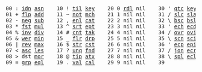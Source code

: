 <pre>
00 : <a href="../../blob/master/k.go#L702">idn</a> <a href="../../blob/master/k.go#L2967">asn</a>    10 ! <a href="../../blob/master/k.go#L933">til</a> <a href="../../blob/master/k.go#L1680">key</a>    20 0 <a href="../../blob/master/k.go#L2706">rdl</a> nil    30 ' <a href="../../blob/master/k.go#L2325">qtc</a> <a href="../../blob/master/k.go#L1680">key</a>    40 exi  exit  90 ... in    
01 + <a href="../../blob/master/k.go#L703">flp</a> <a href="../../blob/master/k.go#L1636">add</a>    11 ~ <a href="../../blob/master/k.go#L973">not</a> <a href="../../blob/master/k.go#L1714">mch</a>    21 1 nil nil    31 / <a href="../../blob/master/k.go#L2326">slc</a> <a href="../../blob/master/k.go#L2323">sla</a>    41            91 ... within
02 - <a href="../../blob/master/k.go#L782">neg</a> <a href="../../blob/master/k.go#L1637">sub</a>    12 , <a href="../../blob/master/k.go#L999">enl</a> <a href="../../blob/master/k.go#L1759">cat</a>    22 2 nil nil    32 \ <a href="../../blob/master/k.go#L2327">bsc</a> <a href="../../blob/master/k.go#L2324">bsl</a>    42            92 <a href="../../blob/master/k.go#L2869">bin</a>       
03 * <a href="../../blob/master/k.go#L785">fst</a> <a href="../../blob/master/k.go#L1638">mul</a>    13 ^ <a href="../../blob/master/k.go#L1017">srt</a> <a href="../../blob/master/k.go#L1841">ept</a>    23 3 nil nil    33 ' <a href="../../blob/master/k.go#L2334">ech</a> <a href="../../blob/master/k.go#L2351">ecd</a>    43            93 ... like  
04 % <a href="../../blob/master/k.go#L826">inv</a> <a href="../../blob/master/k.go#L1639">div</a>    14 # <a href="../../blob/master/k.go#L1018">cnt</a> <a href="../../blob/master/k.go#L1867">tak</a>    24 4 nil nil    34 / <a href="../../blob/master/k.go#L2448">ovr</a> <a href="../../blob/master/k.go#L2556">ovi</a>    44            94 <a href="../../blob/master/k.go#L3212">del</a>       
05 & <a href="../../blob/master/k.go#L829">wer</a> <a href="../../blob/master/k.go#L1640">min</a>    15 _ <a href="../../blob/master/k.go#L1026">flr</a> <a href="../../blob/master/k.go#L1929">drp</a>    25 5 nil nil    35 \ <a href="../../blob/master/k.go#L2479">scn</a> <a href="../../blob/master/k.go#L2589">sci</a>    45            95           
06 | <a href="../../blob/master/k.go#L853">rev</a> <a href="../../blob/master/k.go#L1641">max</a>    16 $ <a href="../../blob/master/k.go#L1035">str</a> <a href="../../blob/master/k.go#L2003">cst</a>    26 6 nil nil    36 ' <a href="../../blob/master/k.go#L2371">ecp</a> <a href="../../blob/master/k.go#L2400">epi</a>    46            96           
07 < <a href="../../blob/master/k.go#L884">asc</a> <a href="../../blob/master/k.go#L1642">les</a>    17 ? <a href="../../blob/master/k.go#L1106">unq</a> <a href="../../blob/master/k.go#L2041">fnd</a>    27 7 nil nil    37 / <a href="../../blob/master/k.go#L2818">jon</a> <a href="../../blob/master/k.go#L2420">ecr</a>    47            97           
08 > dst <a href="../../blob/master/k.go#L1643">mor</a>    18 @ <a href="../../blob/master/k.go#L1138">tip</a> <a href="../../blob/master/k.go#L2064">atx</a>    28 8 nil nil    38 \ <a href="../../blob/master/k.go#L2785">spl</a> <a href="../../blob/master/k.go#L2434">ecl</a>    48            98           
09 = <a href="../../blob/master/k.go#L900">grp</a> <a href="../../blob/master/k.go#L1644">eql</a>    19 . <a href="../../blob/master/k.go#L1148">val</a> <a href="../../blob/master/k.go#L2177">cal</a>    29 9 nil nil    39              49            99          
</pre>
